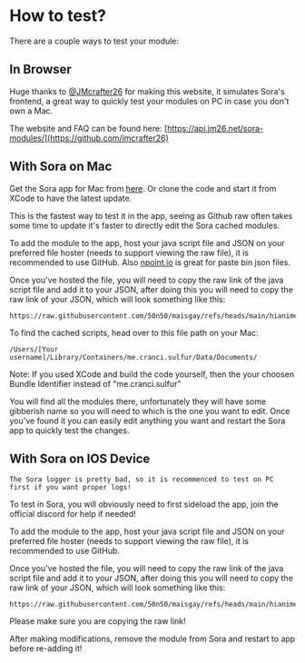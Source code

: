 # How to test?

There are a couple ways to test your module:

## In Browser

Huge thanks to [@JMcrafter26](https://github.com/jmcrafter26) for making this website, it simulates Sora's frontend, a great way to quickly test your modules on PC in case you don't own a Mac.

The website and FAQ can be found here: [https://api.jm26.net/sora-modules/](https://github.com/jmcrafter26)

## With Sora on Mac

Get the Sora app for Mac from [here](https://github.com/cranci1/Sora/releases/).
Or clone the code and start it from XCode to have the latest update.

This is the fastest way to test it in the app, seeing as Github raw often takes some time to update it's faster to directly edit the Sora cached modules.

To add the module to the app, host your java script file and JSON on your preferred file hoster (needs to support viewing the raw file), it is recommended to use GitHub. Also [npoint.io](http://npoint.io/) is great for paste bin json files.

Once you've hosted the file, you will need to copy the raw link of the java script file and add it to your JSON, after doing this you will need to copy the raw link of your JSON, which will look something like this:

```text
https://raw.githubusercontent.com/50n50/maisgay/refs/heads/main/hianime/hianime.json
```

To find the cached scripts, head over to this file path on your Mac:

```
/Users/[Your username]/Library/Containers/me.cranci.sulfur/Data/Documents/
```

Note: If you used XCode and build the code yourself, then the your choosen Bundle Identifier instead of "me.cranci.sulfur"

You will find all the modules there, unfortunately they will have some gibberish name so you will need to which is the one you want to edit. Once you've found it you can easily edit anything you want and restart the Sora app to quickly test the changes.


## With Sora on IOS Device

```{warning}
The Sora logger is pretty bad, so it is recommenced to test on PC first if you want proper logs!
```

To test in Sora, you will obviously need to first sideload the app, join the official discord for help if needed!

To add the module to the app, host your java script file and JSON on your preferred file hoster (needs to support viewing the raw file), it is recommended to use GitHub.

Once you've hosted the file, you will need to copy the raw link of the java script file and add it to your JSON, after doing this you will need to copy the raw link of your JSON, which will look something like this:

```text
https://raw.githubusercontent.com/50n50/maisgay/refs/heads/main/hianime/hianime.json
```

Please make sure you are copying the raw link!

After making modifications, remove the module from Sora and restart to app before re-adding it!